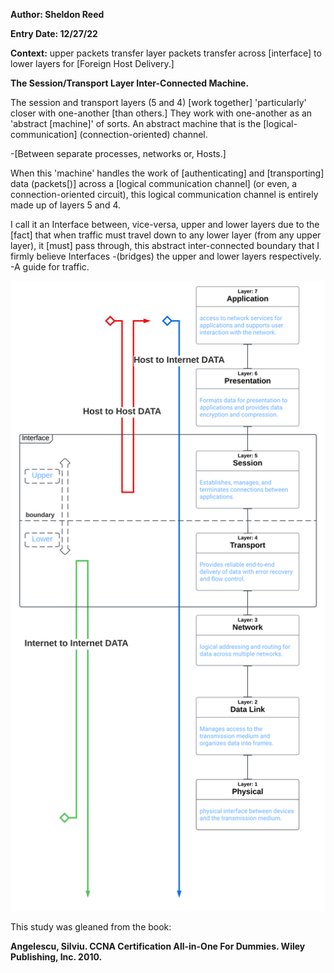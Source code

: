 **Author: Sheldon Reed**

**Entry Date: 12/27/22**

**Context:** upper packets transfer layer packets transfer
across [interface] to lower layers for [Foreign Host
Delivery.]

**The Session/Transport Layer Inter-Connected Machine.**

The session and transport layers (5 and 4) [work together]
'particularly' closer with one-another [than others.] They
work with one-another as an 'abstract [machine]' of sorts.
An abstract machine that is the [logical-communication]
(connection-oriented) channel.

\-[Between separate processes, networks or, Hosts.]

When this 'machine' handles the work of [authenticating] and
[transporting] data (packets[)] across a
[logical communication channel] (or even, a
connection-oriented circuit), this logical communication channel is
entirely made up of layers 5 and 4.

I call it an Interface between, vice-versa, upper and lower layers due
to the [fact] that when traffic must travel down to any
lower layer (from any upper layer), it [must] pass through,
this abstract inter-connected boundary that I firmly
believe Interfaces -(bridges) the upper and lower layers respectively.
-A guide for traffic.

![](diagrams/OSIMwTraffic.svg)

This study was gleaned from the book:

**Angelescu, Silviu. CCNA Certification All-in-One For Dummies. Wiley
Publishing, Inc. 2010.**
